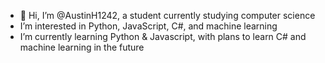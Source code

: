 - 👋 Hi, I’m @AustinH1242, a student currently studying computer science
- I’m interested in Python, JavaScript, C#, and machine learning
- I’m currently learning Python & Javascript, with plans to learn C# and machine learning in the future

<!---
AustinH1242/AustinH1242 is a ✨ special ✨ repository because its `README.md` (this file) appears on your GitHub profile.
You can click the Preview link to take a look at your changes.
--->
